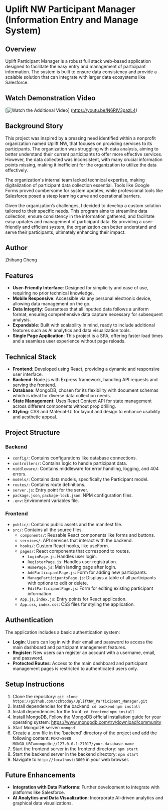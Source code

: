 # Uplift NW Participant Manager (Information Entry and Manage System)

## Overview

Uplift Participant Manager is a robust full stack web-based application designed to facilitate the easy entry and management of participant information. The system is built to ensure data consistency and provide a scalable solution that can integrate with larger data ecosystems like Salesforce.

## Watch Demonstration Video

[![Watch the Additional Video](https://img.youtube.com/vi/N6RIV3pazL4/hqdefault.jpg)]
(https://youtu.be/N6RIV3pazL4)


## Background Story

This project was inspired by a pressing need identified within a nonprofit organization named Uplift NW, that focuses on providing services to its participants. The organization was struggling with data analysis, aiming to better understand their current participants to offer more effective services. However, the data collected was inconsistent, with many crucial information points missing, making it inefficient for the organization to utilize the data effectively.

The organization's internal team lacked technical expertise, making digitalization of participant data collection essential. Tools like Google Forms proved cumbersome for system updates, while professional tools like Salesforce posed a steep learning curve and operational barriers.

Given the organization’s challenges, I decided to develop a custom solution tailored to their specific needs. This program aims to streamline data collection, ensure consistency in the information gathered, and facilitate easy updates and management of participant data. By providing a user-friendly and efficient system, the organization can better understand and serve their participants, ultimately enhancing their impact.

## Author

Zhihang Cheng

## Features

- **User-Friendly Interface**: Designed for simplicity and ease of use, requiring no prior technical knowledge.
- **Mobile Responsive**: Accessible via any personal electronic device, allowing data management on the go.
- **Data Integrity**: Guarantees that all inputted data follows a uniform format, ensuring comprehensive data capture necessary for subsequent analysis.
- **Expandable**: Built with scalability in mind, ready to include additional features such as AI analytics and data visualization tools.
- **Single Page Application**: This project is a SPA, offering faster load times and a seamless user experience without page reloads.


## Technical Stack

- **Frontend**: Developed using React, providing a dynamic and responsive user interface.
- **Backend**: Node.js with Express framework, handling API requests and serving the frontend.
- **Database**: MongoDB, chosen for its flexibility with document schemas which is ideal for diverse data collection needs.
- **State Management**: Uses React Context API for state management across different components without prop drilling.
- **Styling**: CSS and Material-UI for layout and design to enhance usability and aesthetic appeal.

## Project Structure

### Backend
- `config/`: Contains configurations like database connections.
- `controllers/`: Contains logic to handle participant data.
- `middleware/`: Contains middleware for error handling, logging, and 404 errors.
- `models/`: Contains data models, specifically the Participant model.
- `routes/`: Contains route definitions.
- `server.js`: Entry point for the server.
- `package.json`, `package-lock.json`: NPM configuration files.
- `.env`: Environment variables file.

### Frontend
- `public/`: Contains public assets and the manifest file.
- `src/`: Contains all the source files.
  - `components/`: Reusable React components like forms and buttons.
  - `services/`: API services that interact with the backend.
  - `hooks/`: Custom React hooks, like useForm.
  - `pages/`: React components that correspond to routes.
    - `LoginPage.js`: Handles user login.
    - `RegisterPage.js`: Handles user registration.
    - `HomePage.js`: Main landing page after login.
    - `AddParticipantPage.js`: Form for adding new participants.
    - `ManageParticipantsPage.js`: Displays a table of all participants with options to edit or delete.
    - `EditParticipantPage.js`: Form for editing existing participant information.
  - `App.js`, `index.js`: Entry points for React application.
  - `App.css`, `index.css`: CSS files for styling the application.

## Authentication
The application includes a basic authentication system:
- **Login**: Users can log in with their email and password to access the main dashboard and participant management features.
- **Register**: New users can register an account with a username, email, and password.
- **Protected Routes**: Access to the main dashboard and participant management pages is restricted to authenticated users only.

## Setup Instructions
  1. Clone the repository: `git clone https://github.com/czhtoday/UpliftNW_Participant_Manager.git`
  2. Install dependencies for the backend: 
    `cd backend`
    `npm install`
  3. Install dependencies for the front: 
    `cd frontend`
    `npm install`
  4. Install MongoDB, Follow the MongoDB official installation guide for your operating system: https://www.mongodb.com/try/download/community
  5. Start MongoDB server: `mongod`
  6. Create a .env file in the 'backend' directory of the project and add the following content:
    `PORT=8080`
    `MONGO_URI=mongodb://127.0.0.1:27017/your-database-name`
  7. Start the frontend server in the frontend directory: `npm start`
  8. Start the backend server in the backend directory: `npm start`
  9. Navigate to `http://localhost:3000` in your web browser.

## Future Enhancements

- **Integration with Data Platforms**: Further development to integrate with platforms like Salesforce.
- **AI Analytics and Data Visualization**: Incorporate AI-driven analytics and graphical data visualizations.